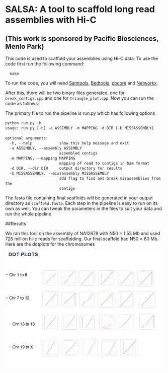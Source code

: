 # SALSA: A tool to scaffold long read assemblies with Hi-C 
## (This work is sponsored by Pacific Biosciences, Menlo Park)

This code is used to scaffold your assemblies using Hi-C data. To use the code first run the following command:
```
  make
```

To run the code, you will need [Samtools](http://samtools.sourceforge.net), [Bedtools](http://bedtools.readthedocs.io/en/latest/), [pbcore](https://github.com/PacificBiosciences/pbcore) and [Networkx](https://networkx.github.io/).

After this, there will be two binary files generated, one for ```break_contigs.cpp``` and one for ```triangle_plot.cpp```. Now you can run the code as follows:

The primary file to run the pipeline is run.py which has following options

```
python run.py -h
usage: run.py [-h] -a ASSEMBLY -m MAPPING -d DIR [-b MISSASSEMBLY]

optional arguments:
  -h, --help            show this help message and exit
  -a ASSEMBLY, --assembly ASSEMBLY
                        assembled contigs
  -m MAPPING, --mapping MAPPING
                        mapping of read to contigs in bam format
  -d DIR, --dir DIR     output directory for results
  -b MISSASSEMBLY, --missassembly MISSASSEMBLY
                        add flag to find and break misassemblies from the
                        contigs
```

The fasta file containing final scaffolds will be generated in your output directory as ```scaffold.fasta```. Each step in the pipeline is easy to run on its own as well. You can tweak the parameters in the files to suit your data and run the whole pipeline.

##Results

We ran this tool on the assembly of NA12878 with N50 = 1.55 Mb and used 725 million hi-c reads for scaffolding. Our final scaffold had N50 = 80 Mb. Here are the dotplots for the chromosomes

![Alt text](chr.png?raw=true "Optional Title")

